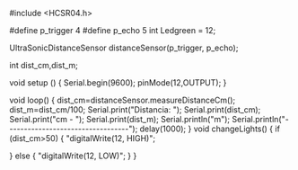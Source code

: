 #include <HCSR04.h>

#define p_trigger 4
#define p_echo 5
int Ledgreen = 12;

UltraSonicDistanceSensor distanceSensor(p_trigger, p_echo);

int dist_cm,dist_m;

void setup () {
  Serial.begin(9600);
  pinMode(12,OUTPUT);
}

void loop() {
  dist_cm=distanceSensor.measureDistanceCm();
  dist_m=dist_cm/100;
  Serial.print("Distancia: ");
  Serial.print(dist_cm);
  Serial.print("cm - ");
  Serial.print(dist_m);
  Serial.println("m");
  Serial.println("----------------------------------");
  delay(1000);
}
void changeLights() {
  if (dist_cm>50) {
    "digitalWrite(12, HIGH)";
  
} else {
    "digitalWrite(12, LOW)";
}
  }
 
